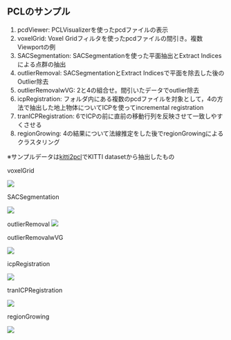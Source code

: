PCLのサンプル
---

1. pcdViewer: PCLVisualizerを使ったpcdファイルの表示
2. voxelGrid: Voxel Gridフィルタを使ったpcdファイルの間引き。複数Viewportの例
3. SACSegmentation: SACSegmentationを使った平面抽出とExtract Indicesによる点群の抽出
4. outlierRemoval: SACSegmentationとExtract Indicesで平面を除去した後のOutlier除去
5. outlierRemovalwVG: 2と4の組合せ。間引いたデータでoutlier除去
6. icpRegistration: フォルダ内にある複数のpcdファイルを対象として，4の方法で抽出した地上物体についてICPを使ってincremental registration
7. tranICPRegistration: 6でICPの前に直前の移動行列を反映させて一致しやすくさせる
8. regionGrowing: 4の結果について法線推定をした後でregionGrowingによるクラスタリング



※サンプルデータは[kitti2pcl](https://github.com/jaejunlee0538/kitti2pcl)でKITTI datasetから抽出したもの

voxelGrid

![](https://github.com/eiichiromomma/pcl_samples/blob/master/voxelGrid/voxelGrid-screenshot.png)

SACSegmentation

![](https://github.com/eiichiromomma/pcl_samples/blob/master/SACSegmentation/SACSegmentation-screenshot.png)

outlierRemoval
![](https://github.com/eiichiromomma/pcl_samples/blob/master/outlierRemoval/outlierRemoval-screenshot.png)

outlierRemovalwVG

![](https://github.com/eiichiromomma/pcl_samples/blob/master/outlierRemovalwVG/outlierRemovalwVG-screenshot.png)

icpRegistration

![](https://github.com/eiichiromomma/pcl_samples/blob/master/icpRegistration/icpRegistration-screenshot.png)

tranICPRegistration

![](https://github.com/eiichiromomma/pcl_samples/blob/master/tranICPRegistration/tranICPRegistration-screenshot.png)

regionGrowing

![](https://github.com/eiichiromomma/pcl_samples/blob/master/regionGrowing/regionGrowing-screenshot.png)
